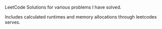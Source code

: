 LeetCode Solutions for various problems I have solved.

Includes calculated runtimes and memory allocations through leetcodes serves.
